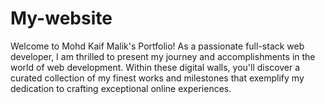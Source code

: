 # My-website
Welcome to Mohd Kaif Malik's Portfolio!  As a passionate full-stack web developer, I am thrilled to present my journey and accomplishments in the world of web development. Within these digital walls, you'll discover a curated collection of my finest works and milestones that exemplify my dedication to crafting exceptional online experiences.
